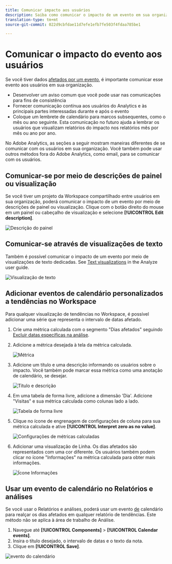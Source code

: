 ```yaml
---
title: Comunicar impacto aos usuários
description: Saiba como comunicar o impacto de um evento em sua organização.
translation-type: tm+mt
source-git-commit: 022d9cbfdae11d7efe1efb7fe503f4fdaa785be1

---
```



# Comunicar o impacto do evento aos usuários

Se você tiver dados [afetados por um evento](overview.md), é importante comunicar esse evento aos usuários em sua organização.

* Desenvolver um aviso comum que você pode usar nas comunicações para fins de consistência
* Fornecer comunicação contínua aos usuários do Analytics e às principais partes interessadas durante e após o evento
* Coloque um lembrete de calendário para marcos subsequentes, como o mês ou ano seguinte. Esta comunicação no futuro ajuda a lembrar os usuários que visualizam relatórios do impacto nos relatórios mês por mês ou ano por ano.

No Adobe Analytics, as seções a seguir mostram maneiras diferentes de se comunicar com os usuários em sua organização. Você também pode usar outros métodos fora do Adobe Analytics, como email, para se comunicar com os usuários.

## Comunicar-se por meio de descrições de painel ou visualização

Se você tiver um projeto da Workspace compartilhado entre usuários em sua organização, poderá comunicar o impacto de um evento por meio de descrições de painel ou visualização. Clique com o botão direito do mouse em um painel ou cabeçalho de visualização e selecione **[!UICONTROL Edit description]**.

![Descrição do painel](assets/panel_description.png)

## Comunicar-se através de visualizações de texto

Também é possível comunicar o impacto de um evento por meio de visualizações de texto dedicadas. See [Text visualizations](/help/analyze/analysis-workspace/visualizations/text.md) in the Analyze user guide.

![Visualização de texto](assets/text_visualization.png)

## Adicionar eventos de calendário personalizados a tendências no Workspace

Para qualquer visualização de tendências no Workspace, é possível adicionar uma série que representa o intervalo de datas afetado.

1. Crie uma métrica calculada com o segmento &quot;Dias afetados&quot; seguindo [Excluir datas específicas na análise](segments.md).
1. Adicione a métrica desejada à tela da métrica calculada.

   ![Métrica](assets/calcmetric_event.png)

1. Adicione um título e uma descrição informando os usuários sobre o impacto. Você também pode marcar essa métrica como uma anotação de calendário, se desejar.

   ![Título e descrição](assets/calcmetric_title_description.png)

1. Em uma tabela de forma livre, adicione a dimensão &#39;Dia&#39;. Adicione &quot;Visitas&quot; e sua métrica calculada como colunas lado a lado.

   ![Tabela de forma livre](assets/calcmetric_freeform.png)

1. Clique no ícone de engrenagem de configurações de coluna para sua métrica calculada e ative **[!UICONTROL Interpret zero as no value]**.

   ![Configurações de métricas calculadas](assets/calcmetric_zero_no_value.png)

1. Adicionar uma visualização de Linha. Os dias afetados são representados com uma cor diferente. Os usuários também podem clicar no ícone &quot;Informações&quot; na métrica calculada para obter mais informações.

   ![Ícone Informações](assets/calcmetric_infoicon.png)

## Usar um evento de calendário no Relatórios e análises

Se você usar o Relatórios e análises, poderá usar um evento [de](/help/components/t-calendar-event.md) calendário para realçar os dias afetados em qualquer relatório de tendências. Este método não se aplica à área de trabalho de Análise.

1. Navegue até **[!UICONTROL Components]** > **[!UICONTROL Calendar events]**.
2. Insira o título desejado, o intervalo de datas e o texto da nota.
3. Clique em **[!UICONTROL Save]**.

![evento do calendário](assets/exclude_calendar_event.png)
